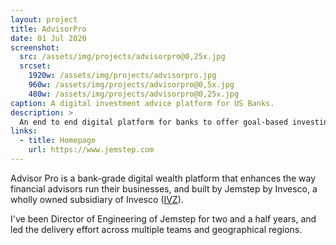 ```yaml
---
layout: project
title: AdvisorPro
date: 01 Jul 2020
screenshot:
  src: /assets/img/projects/advisorpro@0,25x.jpg
  srcset:
    1920w: /assets/img/projects/advisorpro.jpg
    960w: /assets/img/projects/advisorpro@0,5x.jpg
    480w: /assets/img/projects/advisorpro@0,25x.jpg
caption: A digital investment advice platform for US Banks.
description: >
  An end to end digital platform for banks to offer goal-based investing to clients, spanning the full advisory life cycle.
links:
  - title: Homepage
    url: https://www.jemstep.com
---
```


Advisor Pro is a bank-grade digital wealth platform that enhances the way financial advisors run their businesses, and built by Jemstep by Invesco, a wholly owned subsidiary of Invesco ([IVZ][IVZ]).

I've been Director of Engineering of Jemstep for two and a half years, and led the delivery effort across multiple teams and geographical regions.

[IVZ]: https://finance.yahoo.com/quote/IVZ/
